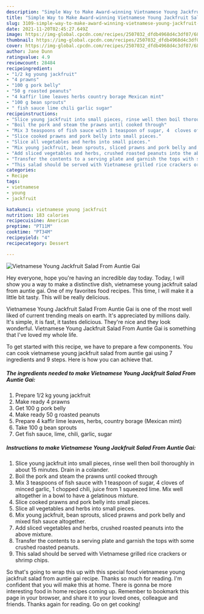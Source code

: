 ```yaml
---
description: "Simple Way to Make Award-winning Vietnamese Young Jackfruit Salad From Auntie Gai"
title: "Simple Way to Make Award-winning Vietnamese Young Jackfruit Salad From Auntie Gai"
slug: 3109-simple-way-to-make-award-winning-vietnamese-young-jackfruit-salad-from-auntie-gai
date: 2021-11-20T02:45:27.649Z
image: https://img-global.cpcdn.com/recipes/2507032_dfdb4968d4c3df07/680x482cq70/vietnamese-young-jackfruit-salad-from-auntie-gai-recipe-main-photo.jpg
thumbnail: https://img-global.cpcdn.com/recipes/2507032_dfdb4968d4c3df07/680x482cq70/vietnamese-young-jackfruit-salad-from-auntie-gai-recipe-main-photo.jpg
cover: https://img-global.cpcdn.com/recipes/2507032_dfdb4968d4c3df07/680x482cq70/vietnamese-young-jackfruit-salad-from-auntie-gai-recipe-main-photo.jpg
author: Jane Dunn
ratingvalue: 4.9
reviewcount: 28484
recipeingredient:
- "1/2 kg young jackfruit"
- "4 prawns"
- "100 g pork belly"
- "50 g roasted peanuts"
- "4 kaffir lime leaves herbs country borage Mexican mint"
- "100 g bean sprouts"
- " fish sauce lime chili garlic sugar"
recipeinstructions:
- "Slice young jackfruit into small pieces, rinse well then boil thoroughly in about 15 minutes. Drain in a colander."
- "Boil the pork and steam the prawns until cooked through"
- "Mix 3 teaspoons of fish sauce with 1 teaspoon of sugar, 4  cloves of minced garlic, 1 chopped chili, juice from 1 squeezed lime. Mix well altogether in a bowl to have a gelatinous mixture."
- "Slice cooked prawns and pork belly into small pieces."
- "Slice all vegetables and herbs into small pieces."
- "Mix young jackfruit, bean sprouts, sliced prawns and pork belly and mixed fish sauce altogether."
- "Add sliced vegetables and herbs, crushed roasted peanuts into the above mixture."
- "Transfer the contents to a serving plate and garnish the tops with some crushed roasted peanuts."
- "This salad should be served with Vietnamese grilled rice crackers or shrimp chips."
categories:
- Recipe
tags:
- vietnamese
- young
- jackfruit

katakunci: vietnamese young jackfruit 
nutrition: 183 calories
recipecuisine: American
preptime: "PT11M"
cooktime: "PT34M"
recipeyield: "4"
recipecategory: Dessert

---
```



![Vietnamese Young Jackfruit Salad From Auntie Gai](https://img-global.cpcdn.com/recipes/2507032_dfdb4968d4c3df07/680x482cq70/vietnamese-young-jackfruit-salad-from-auntie-gai-recipe-main-photo.jpg)

Hey everyone, hope you're having an incredible day today. Today, I will show you a way to make a distinctive dish, vietnamese young jackfruit salad from auntie gai. One of my favorites food recipes. This time, I will make it a little bit tasty. This will be really delicious.



Vietnamese Young Jackfruit Salad From Auntie Gai is one of the most well liked of current trending meals on earth. It's appreciated by millions daily. It's simple, it is fast, it tastes delicious. They're nice and they look wonderful. Vietnamese Young Jackfruit Salad From Auntie Gai is something that I've loved my whole life.


To get started with this recipe, we have to prepare a few components. You can cook vietnamese young jackfruit salad from auntie gai using 7 ingredients and 9 steps. Here is how you can achieve that.

<!--inarticleads1-->

##### The ingredients needed to make Vietnamese Young Jackfruit Salad From Auntie Gai:

1. Prepare 1/2 kg young jackfruit
1. Make ready 4 prawns
1. Get 100 g pork belly
1. Make ready 50 g roasted peanuts
1. Prepare 4 kaffir lime leaves, herbs, country borage (Mexican mint)
1. Take 100 g bean sprouts
1. Get  fish sauce, lime, chili, garlic, sugar




<!--inarticleads2-->

##### Instructions to make Vietnamese Young Jackfruit Salad From Auntie Gai:

1. Slice young jackfruit into small pieces, rinse well then boil thoroughly in about 15 minutes. Drain in a colander.
1. Boil the pork and steam the prawns until cooked through
1. Mix 3 teaspoons of fish sauce with 1 teaspoon of sugar, 4  cloves of minced garlic, 1 chopped chili, juice from 1 squeezed lime. Mix well altogether in a bowl to have a gelatinous mixture.
1. Slice cooked prawns and pork belly into small pieces.
1. Slice all vegetables and herbs into small pieces.
1. Mix young jackfruit, bean sprouts, sliced prawns and pork belly and mixed fish sauce altogether.
1. Add sliced vegetables and herbs, crushed roasted peanuts into the above mixture.
1. Transfer the contents to a serving plate and garnish the tops with some crushed roasted peanuts.
1. This salad should be served with Vietnamese grilled rice crackers or shrimp chips.




So that's going to wrap this up with this special food vietnamese young jackfruit salad from auntie gai recipe. Thanks so much for reading. I'm confident that you will make this at home. There is gonna be more interesting food in home recipes coming up. Remember to bookmark this page in your browser, and share it to your loved ones, colleague and friends. Thanks again for reading. Go on get cooking!
